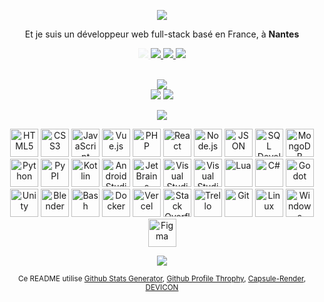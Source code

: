 <p align="center">
    <img src="https://capsule-render.vercel.app/api?type=venom&height=150&color=0:955aae,100:24122b&text=Bonjour,%20je%20m'appelle%20Nils%20&fontColor=F0F6FC&stroke=0D1117&textBg=false&fontSize=40" />
</p>

<p align="center">
    Et je suis un développeur web full-stack basé en France, à <b>Nantes</b>
</p>

<p align="center">
    <a style="opacity: 0.1" href="https://www.linkedin.com/in/nils-moreau-thomas-2b7a95259/">
        <img src="https://img.shields.io/badge/LinkedIn-0077B5?style=for-the-badge&labelColor=black&logo=linkedin&logoColor=0077B5"/>
    </a>
    <a opacity="0" href="https://nilsmt.vercel.app">
        <img src="https://img.shields.io/badge/Portfolio-45AA55?style=for-the-badge&labelColor=black&logo=github&logoColor=45AA55"/>
    </a>
    <a opacity="0" href="mailto:nilsmoreauthomas@gmail.com">
        <img src="https://img.shields.io/badge/Contactez moi-D14836?style=for-the-badge&labelColor=black&logo=gmail&logoColor=D14836"/>
    </a>
    <a opacity="0" href="https://gitlab.univ-nantes.fr/E221936K">
        <img src="https://img.shields.io/badge/GitLab%20 Universitaire-FC6D26?style=for-the-badge&labelColor=black&logo=gitlab&logoColor=FC6D26"/>
    </a>
    <br>
    <br>
</p>

<p align="center"> 
    <img src="https://github-profile-trophy.vercel.app/?username=NilsMT&theme=darkhub&rank=-?&no-frame=false&column=-1"/><br>
    <img src="https://github-readme-stats.vercel.app/api?username=NilsMT&theme=dark&show_icons=true&hide_border=false&count_private=true"/>
    <img src="https://github-readme-stats.vercel.app/api/top-langs/?username=NilsMT&theme=dark&show_icons=true&hide_border=false&layout=compact"/>
</p>

<p align="center">
    <img src="https://capsule-render.vercel.app/api?type=soft&height=50&color=0:955aae,100:24122b&text=J'ai%20travaillé%20avec&fontColor=F0F6FC&stroke=0D1117&textBg=false&fontSize=30&section=footer"/>
</p>


<p align="center">
    <img src="https://cdn.jsdelivr.net/gh/devicons/devicon@latest/icons/html5/html5-original.svg" width="45" height="45" title="HTML5"/>
    <img src="https://cdn.jsdelivr.net/gh/devicons/devicon@latest/icons/css3/css3-original.svg" width="45" height="45" title="CSS3"/>
    <img src="https://cdn.jsdelivr.net/gh/devicons/devicon@latest/icons/javascript/javascript-original.svg" width="45" height="45" title="JavaScript"/>
    <img src="https://cdn.jsdelivr.net/gh/devicons/devicon@latest/icons/vuejs/vuejs-original.svg" width="45" height="45" title="Vue.js"/>
    <img src="https://cdn.jsdelivr.net/gh/devicons/devicon@latest/icons/php/php-original.svg" width="45" height="45" title="PHP"/>
    <img src="https://cdn.jsdelivr.net/gh/devicons/devicon@latest/icons/react/react-original.svg" width="45" height="45" title="React"/>
    <!---->
    <img src="https://cdn.jsdelivr.net/gh/devicons/devicon@latest/icons/nodejs/nodejs-original.svg" width="45" height="45" title="Node.js"/>
    <img src="https://cdn.jsdelivr.net/gh/devicons/devicon@latest/icons/json/json-original.svg" width="45" height="45" title="JSON"/>
    <!---->
    <img src="https://cdn.jsdelivr.net/gh/devicons/devicon@latest/icons/sqldeveloper/sqldeveloper-original.svg" width="45" height="45" title="SQL Developer"/>
    <img src="https://cdn.jsdelivr.net/gh/devicons/devicon@latest/icons/mongodb/mongodb-original.svg" width="45" height="45" title="MongoDB"/>
    <!---->
    <img src="https://cdn.jsdelivr.net/gh/devicons/devicon@latest/icons/python/python-original.svg" width="45" height="45" title="Python"/>
    <img src="https://cdn.jsdelivr.net/gh/devicons/devicon@latest/icons/pypi/pypi-original.svg" width="45" height="45" title="PyPI"/>
    <!---->
    <img src="https://cdn.jsdelivr.net/gh/devicons/devicon@latest/icons/kotlin/kotlin-original.svg" width="45" height="45" title="Kotlin"/>
    <img src="https://cdn.jsdelivr.net/gh/devicons/devicon@latest/icons/androidstudio/androidstudio-original.svg" width="45" height="45" title="Android Studio"/>
    <img src="https://cdn.jsdelivr.net/gh/devicons/devicon@latest/icons/jetbrains/jetbrains-original.svg" width="45" height="45" title="JetBrains"/>
    <img src="https://cdn.jsdelivr.net/gh/devicons/devicon@latest/icons/vscode/vscode-original.svg" width="45" height="45" title="Visual Studio Code"/>
    <img src="https://cdn.jsdelivr.net/gh/devicons/devicon@latest/icons/visualstudio/visualstudio-original.svg" width="45" height="45" title="Visual Studio"/>
    <!---->
    <img src="https://cdn.jsdelivr.net/gh/devicons/devicon@latest/icons/lua/lua-original.svg" width="45" height="45" title="Lua"/>
    <img src="https://cdn.jsdelivr.net/gh/devicons/devicon@latest/icons/csharp/csharp-original.svg" width="45" height="45" title="C#"/>
    <img src="https://cdn.jsdelivr.net/gh/devicons/devicon@latest/icons/godot/godot-original.svg" width="45" height="45" title="Godot"/>
    <img src="https://cdn.jsdelivr.net/gh/devicons/devicon@latest/icons/unity/unity-original.svg" width="45" height="45" title="Unity"/>
    <img src="https://cdn.jsdelivr.net/gh/devicons/devicon@latest/icons/blender/blender-original.svg" width="45" height="45" title="Blender"/>
    <!---->
    <img src="https://cdn.jsdelivr.net/gh/devicons/devicon@latest/icons/bash/bash-original.svg" width="45" height="45" title="Bash"/>
    <img src="https://cdn.jsdelivr.net/gh/devicons/devicon@latest/icons/docker/docker-plain.svg" width="45" height="45" title="Docker"/>
    <img src="https://cdn.jsdelivr.net/gh/devicons/devicon@latest/icons/vercel/vercel-original.svg" width="45" height="45" title="Vercel"/>
    <img src="https://cdn.jsdelivr.net/gh/devicons/devicon@latest/icons/stackoverflow/stackoverflow-original.svg" width="45" height="45" title="Stack Overflow"/>
    <img src="https://cdn.jsdelivr.net/gh/devicons/devicon@latest/icons/trello/trello-original.svg" width="45" height="45" title="Trello"/>
    <img src="https://cdn.jsdelivr.net/gh/devicons/devicon@latest/icons/git/git-original.svg" width="45" height="45" title="Git"/>
    <img src="https://cdn.jsdelivr.net/gh/devicons/devicon@latest/icons/linux/linux-original.svg" width="45" height="45" title="Linux"/>
    <img src="https://cdn.jsdelivr.net/gh/devicons/devicon@latest/icons/windows11/windows11-original.svg" width="45" height="45" title="Windows"/>     
    <img src="https://cdn.jsdelivr.net/gh/devicons/devicon@latest/icons/figma/figma-original.svg" width="45" height="45" title="Figma"/>
</p>

<p align="center">
    <img src="https://capsule-render.vercel.app/api?type=soft&height=50&color=0:955aae,100:24122b&fontColor=F0F6FC&stroke=0D1117&textBg=false&fontSize=-9&section=footer">
</p>

<p align="center">
    <small>Ce README utilise 
        <a href="https://gh-stats-gen.vercel.app/">Github Stats Generator</a>, 
        <a href="https://github-profile-trophy.vercel.app/">Github Profile Throphy</a>, 
        <a href="https://capsule-render.vercel.app/">Capsule-Render</a>,
        <a href="https://devicon.dev/">DEVICON</a>
    </small>
</p>
    
